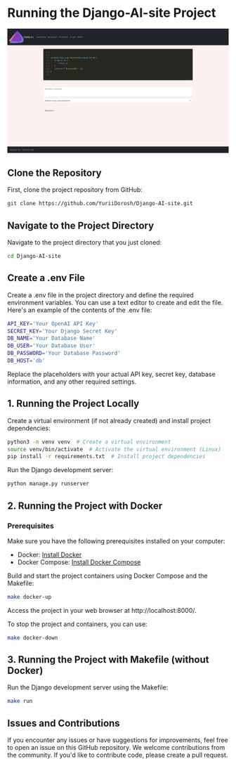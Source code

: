 # Running the Django-AI-site Project 

![home_page](home_page.png)

## Clone the Repository

First, clone the project repository from GitHub:

```bash
git clone https://github.com/YuriiDorosh/Django-AI-site.git
```

## Navigate to the Project Directory

Navigate to the project directory that you just cloned:

```bash
cd Django-AI-site
```

## Create a .env File

Create a .env file in the project directory and define the required environment variables. You can use a text editor to create and edit the file. Here's an example of the contents of the .env file:

```bash
API_KEY='Your OpenAI API Key'
SECRET_KEY='Your Django Secret Key'
DB_NAME='Your Database Name'
DB_USER='Your Database User'
DB_PASSWORD='Your Database Password'
DB_HOST='db'
```

Replace the placeholders with your actual API key, secret key, database information, and any other required settings.

## 1. Running the Project Locally

Create a virtual environment (if not already created) and install project dependencies:

```bash
python3 -m venv venv  # Create a virtual environment
source venv/bin/activate  # Activate the virtual environment (Linux)
pip install -r requirements.txt  # Install project dependencies
```

Run the Django development server:
```bash
python manage.py runserver
```

## 2. Running the Project with Docker

### Prerequisites

Make sure you have the following prerequisites installed on your computer:

- Docker: [Install Docker](https://docs.docker.com/get-docker/)
- Docker Compose: [Install Docker Compose](https://docs.docker.com/compose/install/)


Build and start the project containers using Docker Compose and the Makefile:

```bash
make docker-up
```

Access the project in your web browser at http://localhost:8000/.

To stop the project and containers, you can use:

```bash
make docker-down
```

## 3. Running the Project with Makefile (without Docker)

Run the Django development server using the Makefile:

```bash
make run
```

## Issues and Contributions

If you encounter any issues or have suggestions for improvements, feel free to open an issue on this GitHub repository. We welcome contributions from the community. If you'd like to contribute code, please create a pull request.
